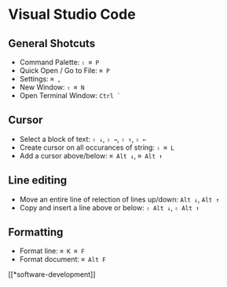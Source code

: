 # Visual Studio Code

## General Shotcuts

- Command Palette: `⇧ ⌘ P`
- Quick Open / Go to File: `⌘ P`
- Settings: `⌘ ,`
- New Window: `⇧ ⌘ N`
- Open Terminal Window: ```Ctrl ` ```

## Cursor

- Select a block of text: `⇧ ↓`, `⇧ →`, `⇧ ↑`, `⇧ ←`
- Create cursor on all occurances of string: `⇧ ⌘ L`
- Add a cursor above/below: `⌘ Alt ↓`, `⌘ Alt ↑`

## Line editing

- Move an entire line of relection of lines up/down: `Alt ↓`, `Alt ↑`
- Copy and insert a line above or below: `⇧ Alt ↓`, `⇧ Alt ↑`

## Formatting

- Format line: `⌘ K ⌘ F`
- Format document: `⌘ Alt F`

[[*software-development]]